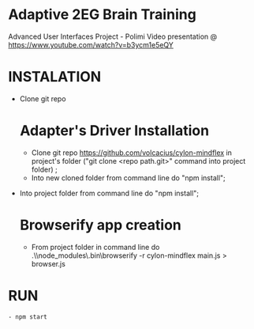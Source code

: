 # Adaptive 2EG Brain Training
Advanced User Interfaces Project - Polimi
Video presentation @ https://www.youtube.com/watch?v=b3ycm1e5eQY

# INSTALATION 
- Clone git repo
	
	# Adapter's Driver Installation
	- Clone git repo https://github.com/volcacius/cylon-mindflex in project's folder ("git clone \<repo path.git\>" command into project folder) ;
	- Into new cloned folder from command line do "npm install";

- Into project folder from command line do "npm install";

	# Browserify app creation
	- From project folder in command line do .\\\node_modules\\.bin\browserify -r cylon-mindflex main.js > browser.js

# RUN  
	- npm start
	
	
